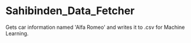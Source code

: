 # Sahibinden_Data_Fetcher
Gets car information named 'Alfa Romeo' and writes it to .csv for Machine Learning.
